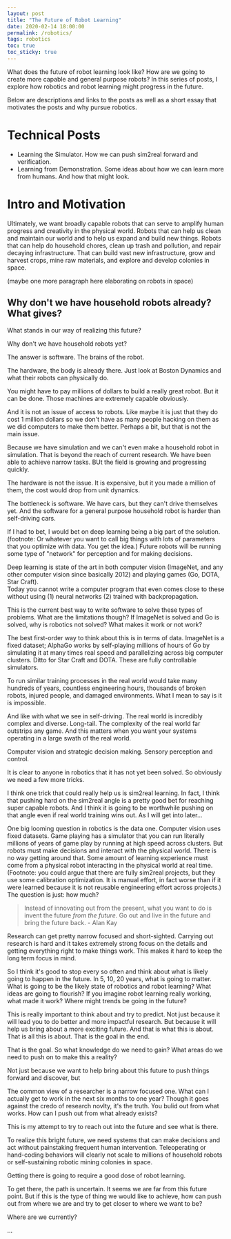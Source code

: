 ```yaml
---
layout: post
title: "The Future of Robot Learning"
date: 2020-02-14 18:00:00
permalink: /robotics/
tags: robotics
toc: true
toc_sticky: true
---
```


<!-- TODO: change the block quotes. quote top and change style of kay quote -->

What does the future of robot learning look like?
How are we going to create more capable and general purpose robots?
In this series of posts, I explore how robotics and robot learning might progress in the future.

Below are descriptions and links to the posts as well as a short essay 
that motivates the posts and why pursue robotics.

<!--<img height="200" src="/assets/sim2real/irobot.jpg" style="display: block; margin-left: auto; margin-right: auto;"/>-->

# Technical Posts
- Learning the Simulator.  How we can push sim2real forward and verification.
- Learning from Demonstration.  Some ideas about how we can learn more from humans.  And how that might look.

# Intro and Motivation

Ultimately, we want broadly capable robots that can serve to amplify human 
progress and creativity in the physical world.
Robots that can help us clean and maintain our world and to help us expand and build new things.
Robots that can help do household chores, clean up trash and pollution, 
and repair decaying infrastructure.  That can build vast new infrastructure, 
grow and harvest crops, mine raw materials, and explore and develop colonies in space.

(maybe one more paragraph here elaborating on robots in space)

## Why don't we have household robots already?  What gives?

What stands in our way of realizing this future?

Why don't we have household robots yet?

The answer is software.  The brains of the robot.

The hardware, the body is already there.
Just look at Boston Dynamics and what their robots can physically do.

You might have to pay millions of dollars to build a really great robot.
But it can be done.  Those machines are extremely capable obviously.

And it is not an issue of access to robots.
Like maybe it is just that they do cost 1 million dollars so
we don't have as many people hacking on them as we did computers to make them better.
Perhaps a bit, but that is not the main issue.

Because we have simulation and we can't even make a household robot in simulation.
That is beyond the reach of current research.
We have been able to achieve narrow tasks.
BUt the field is growing and progressing quickly.

The hardware is not the issue.
It is expensive, but it you made a million of them, the cost would drop
from unit dynamics.

The bottleneck is software.
We have cars, but they can't drive themselves yet.
And the software for a general purpose household robot is harder than self-driving cars.


If I had to bet, I would bet on deep learning being a big part of the solution.
(footnote: Or whatever you want to call big things with lots of parameters that you optimize with data.  You get the idea.)
Future robots will be running some type of "network" for perception and for making decisions.

Deep learning is state of the art in both computer vision (ImageNet, and any other
computer vision since basically 2012) and playing games (Go, DOTA, Star Craft).  
Today you cannot write a computer program that even comes close to these
without using (1) neural networks (2) trained with backpropagation.

This is the current best way to write software to solve these types of problems.
What are the limitations though?
If ImageNet is solved and Go is solved, why is robotics not solved?
What makes it work or not work?

The best first-order way to think about this is in terms of data.
ImageNet is a fixed dataset;
AlphaGo works by self-playing millions of hours of Go by simulating
it at many times real speed and parallelizing across big computer clusters.
Ditto for Star Craft and DOTA.
These are fully controllable simulators.

To run similar training processes in the real world would take many hundreds of years,
countless engineering hours, thousands of broken robots, injured people, and damaged environments.
What I mean to say is it is impossible.

And like with what we see in self-driving.
The real world is incredibly complex and diverse.
Long-tail.
The complexity of the real world far outstrips any game.
And this matters when you want your systems operating in a large swath of the real world.


Computer vision and strategic decision making.
Sensory perception and control.

It is clear to anyone in robotics that it has not yet been solved.
So obviously we need a few more tricks.



I think one trick that could really help us is sim2real learning.
In fact, I think that pushing hard on the sim2real angle is a pretty
good bet for reaching super capable robots.  And I think
it is going to be worthwhile pushing on that angle even if real world
training wins out.  As I will get into later...

One big looming question in robotics is the data one.
Computer vision uses fixed datasets.
Game playing has a simulator that you can run literally
millions of years of game play by running at high speed across clusters.
But robots must make decisions and interact with the physical world.
There is no way getting around that.
Some amount of learning experience must come from a physical robot
interacting in the physical world at real time.
(Footnote: you could argue that there are fully sim2real projects,
but they use some calibration optimization.  It is manual effort, in fact
worse than if it were learned because it is not reusable engineering effort across
projects.)
The question is just: how much?



>Instead of innovating out from the present, what you want to do is invent the future *from the future*.  Go out and live in the future and bring the future back. - Alan Kay


Research can get pretty narrow focused and short-sighted.
Carrying out research is hard and it takes extremely strong focus on the details
and getting everything right to make things work.
This makes it hard to keep the long term focus in mind.

So I think it's good to stop every so often and think about what is likely going
to happen in the future.  In 5, 10, 20 years, what is going to matter.
What is going to be the likely state of robotics and robot learning?
What ideas are going to flourish?
If you imagine robot learning really working, what made it work?
Where might trends be going in the future?

This is really important to think about and try to predict. 
Not just because it will lead you to do better and more impactful research.
But because it will help us bring about a more exciting future.
And that is what this is about.
That is all this is about.
That is the goal in the end.

That is the goal.
So what knowledge do we need to gain?
What areas do we need to push on to make this a reality?


Not just because we want to help bring about this future to push things
forward and discover, but 


The common view of a researcher is a narrow focused one.
What can I actually get to work in the next six months to one year?
Though it goes against the credo of research novlty, it's the truth.
You bulid out from what works.
How can I push out from what already exists?


This is my attempt to try to reach out into the future and see what is there.



To realize this bright future, we need systems that can make decisions and act 
without painstaking frequent human intervention.
Teleoperating or hand-coding behaviors will clearly not scale to millions of 
household robots or self-sustaining robotic mining colonies in space.

Getting there is going to require a good dose of robot learning.

To get there, the path is uncertain.
It seems we are far from this future point.
But if this is the type of thing we would like to achieve,
how can push out from where we are and try to get closer to where we want to be?

Where are we currently?

...


